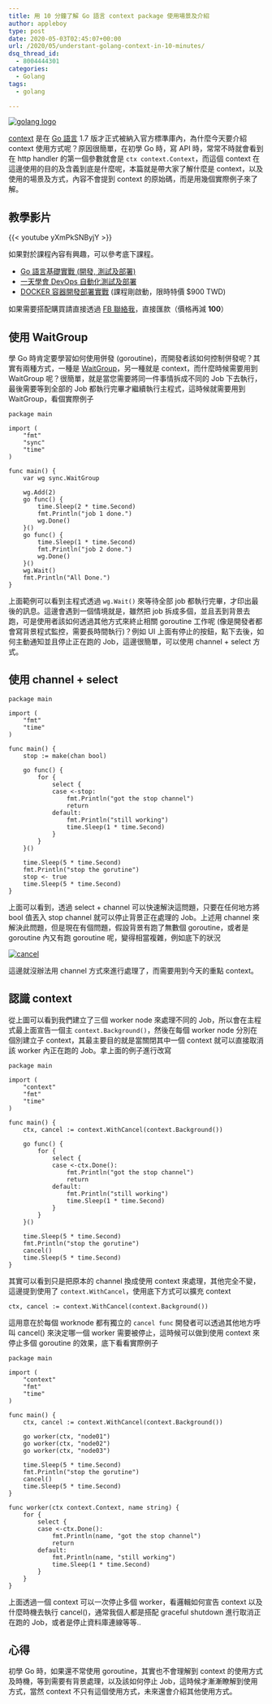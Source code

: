 ```yaml
---
title: 用 10 分鐘了解 Go 語言 context package 使用場景及介紹
author: appleboy
type: post
date: 2020-05-03T02:45:07+00:00
url: /2020/05/understant-golang-context-in-10-minutes/
dsq_thread_id:
  - 8004444301
categories:
  - Golang
tags:
  - golang

---
```

[![golang logo][1]][1]

[context][2] 是在 [Go 語言][3] 1.7 版才正式被納入官方標準庫內，為什麼今天要介紹 context 使用方式呢？原因很簡單，在初學 Go 時，寫 API 時，常常不時就會看到在 http handler 的第一個參數就會是 `ctx context.Context`，而這個 context 在這邊使用的目的及含義到底是什麼呢，本篇就是帶大家了解什麼是 context，以及使用的場景及方式，內容不會提到 context 的原始碼，而是用幾個實際例子來了解。

<!--more-->

## 教學影片

{{< youtube yXmPkSNByjY >}}

如果對於課程內容有興趣，可以參考底下課程。

  * [Go 語言基礎實戰 (開發, 測試及部署)][4]
  * [一天學會 DevOps 自動化測試及部署][5]
  * [DOCKER 容器開發部署實戰][6] (課程剛啟動，限時特價 $900 TWD)

如果需要搭配購買請直接透過 [FB 聯絡我][7]，直接匯款（價格再減 **100**）

## 使用 WaitGroup

學 Go 時肯定要學習如何使用併發 (goroutine)，而開發者該如何控制併發呢？其實有兩種方式，一種是 [WaitGroup][8]，另一種就是 context，而什麼時候需要用到 WaitGroup 呢？很簡單，就是當您需要將同一件事情拆成不同的 Job 下去執行，最後需要等到全部的 Job 都執行完畢才繼續執行主程式，這時候就需要用到 WaitGroup，看個實際例子

<pre><code class="language-go">package main

import (
    "fmt"
    "sync"
    "time"
)

func main() {
    var wg sync.WaitGroup

    wg.Add(2)
    go func() {
        time.Sleep(2 * time.Second)
        fmt.Println("job 1 done.")
        wg.Done()
    }()
    go func() {
        time.Sleep(1 * time.Second)
        fmt.Println("job 2 done.")
        wg.Done()
    }()
    wg.Wait()
    fmt.Println("All Done.")
}</code></pre>

上面範例可以看到主程式透過 `wg.Wait()` 來等待全部 job 都執行完畢，才印出最後的訊息。這邊會遇到一個情境就是，雖然把 job 拆成多個，並且丟到背景去跑，可是使用者該如何透過其他方式來終止相關 goroutine 工作呢 (像是開發者都會寫背景程式監控，需要長時間執行)？例如 UI 上面有停止的按鈕，點下去後，如何主動通知並且停止正在跑的 Job，這邊很簡單，可以使用 channel + select 方式。

## 使用 channel + select

<pre><code class="language-go">package main

import (
    "fmt"
    "time"
)

func main() {
    stop := make(chan bool)

    go func() {
        for {
            select {
            case <-stop:
                fmt.Println("got the stop channel")
                return
            default:
                fmt.Println("still working")
                time.Sleep(1 * time.Second)
            }
        }
    }()

    time.Sleep(5 * time.Second)
    fmt.Println("stop the gorutine")
    stop <- true
    time.Sleep(5 * time.Second)
}</code></pre>

上面可以看到，透過 select + channel 可以快速解決這問題，只要在任何地方將 bool 值丟入 stop channel 就可以停止背景正在處理的 Job。上述用 channel 來解決此問題，但是現在有個問題，假設背景有跑了無數個 goroutine，或者是 goroutine 內又有跑 goroutine 呢，變得相當複雜，例如底下的狀況

[![cancel][9]][9]

這邊就沒辦法用 channel 方式來進行處理了，而需要用到今天的重點 context。

## 認識 context

從上圖可以看到我們建立了三個 worker node 來處理不同的 Job，所以會在主程式最上面宣告一個主 `context.Background()`，然後在每個 worker node 分別在個別建立子 context，其最主要目的就是當關閉其中一個 context 就可以直接取消該 worker 內正在跑的 Job。拿上面的例子進行改寫

<pre><code class="language-go">package main

import (
    "context"
    "fmt"
    "time"
)

func main() {
    ctx, cancel := context.WithCancel(context.Background())

    go func() {
        for {
            select {
            case <-ctx.Done():
                fmt.Println("got the stop channel")
                return
            default:
                fmt.Println("still working")
                time.Sleep(1 * time.Second)
            }
        }
    }()

    time.Sleep(5 * time.Second)
    fmt.Println("stop the gorutine")
    cancel()
    time.Sleep(5 * time.Second)
}</code></pre>

其實可以看到只是把原本的 channel 換成使用 context 來處理，其他完全不變，這邊提到使用了 `context.WithCancel`，使用底下方式可以擴充 context

<pre><code class="language-go">ctx, cancel := context.WithCancel(context.Background())</code></pre>

這用意在於每個 worknode 都有獨立的 `cancel func` 開發者可以透過其他地方呼叫 cancel() 來決定哪一個 worker 需要被停止，這時候可以做到使用 context 來停止多個 goroutine 的效果，底下看看實際例子

<pre><code class="language-go">package main

import (
    "context"
    "fmt"
    "time"
)

func main() {
    ctx, cancel := context.WithCancel(context.Background())

    go worker(ctx, "node01")
    go worker(ctx, "node02")
    go worker(ctx, "node03")

    time.Sleep(5 * time.Second)
    fmt.Println("stop the gorutine")
    cancel()
    time.Sleep(5 * time.Second)
}

func worker(ctx context.Context, name string) {
    for {
        select {
        case <-ctx.Done():
            fmt.Println(name, "got the stop channel")
            return
        default:
            fmt.Println(name, "still working")
            time.Sleep(1 * time.Second)
        }
    }
}</code></pre>

上面透過一個 context 可以一次停止多個 worker，看邏輯如何宣告 context 以及什麼時機去執行 cancel()，通常我個人都是搭配 graceful shutdown 進行取消正在跑的 Job，或者是停止資料庫連線等等..

## 心得

初學 Go 時，如果還不常使用 goroutine，其實也不會理解到 context 的使用方式及時機，等到需要有背景處理，以及該如何停止 Job，這時候才漸漸瞭解到使用方式，當然 context 不只有這個使用方式，未來還會介紹其他使用方式。

 [1]: https://lh3.googleusercontent.com/jsocHCR9A9yEfDVUTrU0m42_aHhTEVDGW5p5PsQSx7GSlkt3gLjohfXH3S7P7p982332ruU_e-EtW0LwmiuZjvN65VIcyME-zE35C6EM0IV1nqY6KoNw3dwW2djjid3F-T5YgnJothA=w1920-h1080 "golang logo"
 [2]: https://golang.org/pkg/context/
 [3]: https://golang.org/
 [4]: https://www.udemy.com/course/golang-fight/?couponCode=202004
 [5]: https://www.udemy.com/course/devops-oneday/?couponCode=202004
 [6]: https://www.udemy.com/course/docker-practice/?couponCode=202004
 [7]: http://facebook.com/appleboy46
 [8]: https://golang.org/pkg/sync/#WaitGroup
 [9]: https://lh3.googleusercontent.com/5DlSP5PTIDoxS0MwAnFENz6IrPT05IQ8UjZfVm-aUb5qEsTd9DyUMSunc-_O7kliI4oqjZUcabL4A5fk2_X3RtXx1UhuBDQiswAAh4Ux6lO-WCs18Z3WVmi6ujxCxC_k9mNHBfl9SFA=w1920-h1080 "cancel"
